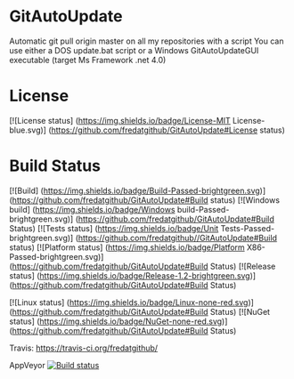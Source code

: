 # GitAutoUpdate
Automatic git pull origin master on all my repositories with a script
You can use either a DOS update.bat script or a Windows GitAutoUpdateGUI executable (target Ms Framework .net 4.0)

# License
[![License status] (https://img.shields.io/badge/License-MIT License-blue.svg)] (https://github.com/fredatgithub/GitAutoUpdate#License status)

# Build Status
[![Build] (https://img.shields.io/badge/Build-Passed-brightgreen.svg)] (https://github.com/fredatgithub/GitAutoUpdate#Build status)
[![Windows build] (https://img.shields.io/badge/Windows build-Passed-brightgreen.svg)] (https://github.com/fredatgithub/GitAutoUpdate#Build Status)
[![Tests status] (https://img.shields.io/badge/Unit Tests-Passed-brightgreen.svg)] (https://github.com/fredatgithub//GitAutoUpdate#Build status)
[![Platform status] (https://img.shields.io/badge/Platform X86-Passed-brightgreen.svg)] (https://github.com/fredatgithub/GitAutoUpdate#Build Status)
[![Release status] (https://img.shields.io/badge/Release-1.2-brightgreen.svg)] (https://github.com/fredatgithub/GitAutoUpdate#Build Status)

[![Linux status] (https://img.shields.io/badge/Linux-none-red.svg)] (https://github.com/fredatgithub/GitAutoUpdate#Build Status)
[![NuGet status] (https://img.shields.io/badge/NuGet-none-red.svg)] (https://github.com/fredatgithub/GitAutoUpdate#Build Status)

Travis: https://travis-ci.org/fredatgithub/

AppVeyor [![Build status](https://ci.appveyor.com/api/projects/status/i3378pd0rkx7cfliuenfvsyo/branch/master?svg=true)](https://ci.appveyor.com/project/fredatgithub/GitAutoUpdate/branch/master) 
